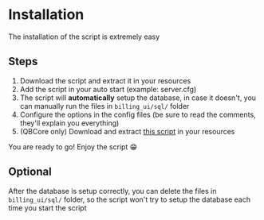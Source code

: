 # Installation

The installation of the script is extremely easy

## Steps

1. Download the script and extract it in your resources
2. Add the script in your auto start (example: server.cfg)
3. The script will **automatically** setup the database, in case it doesn't, you can manually run the files in `billing_ui/sql/` folder
4. Configure the options in the config files (be sure to read the comments, they'll explain you everything)
5. (QBCore only) Download and extract [this script](https://cdn.discordapp.com/attachments/895599870268817418/978621080061222912/esx_menu_default.rar) in your resources

You are ready to go! Enjoy the script 😁


## Optional
After the database is setup correctly, you can delete the files in `billing_ui/sql/` folder, so the script won't try to setup the database each time you start the script